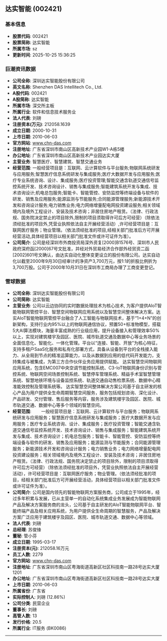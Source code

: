 ## 达实智能 (002421)

### 基本信息

- **股票代码**: 002421
- **股票简称**: 达实智能
- **所属市场**: sz
- **更新时间**: 2025-10-25 15:36:25

### 巨潮资讯数据

- **公司全称**: 深圳达实智能股份有限公司
- **英文名称**: Shenzhen DAS Intellitech Co., Ltd.
- **A股代码**: 002421
- **A股简称**: 达实智能
- **所属市场**: 深交所主板
- **所属行业**: 软件和信息技术服务业
- **法人代表**: 刘磅
- **注册资本(万元)**: 212058.1639
- **成立日期**: 2000-10-31
- **上市日期**: 2010-06-03
- **官方网站**: www.chn-das.com
- **注册地址**: 广东省深圳市南山区高新技术产业园W1-A栋5楼
- **办公地址**: 广东省深圳市南山区高新技术产业园达实大厦
- **主营业务**: 智慧医疗、智慧建筑、智慧交通业务
- **经营范围**: 一般经营项目是：互联网、云计算软件与平台服务;物联网系统研发与应用服务;智慧医疗信息系统研发与集成服务;医疗大数据开发与应用服务;医疗专业系统咨询、设计、集成服务;医疗投资管理;智能交通含轨道交通信号监控系统开发、技术咨询设计、销售与集成服务;智能建筑系统开发与集成、技术咨询设计;机电总包服务;智能卡、智能管控、安防监控等终端设备与软件的研发、销售及应用服务;能源监测与节能服务;合同能源管理服务;新能源技术开发和咨询设计服务;电力销售业务;电力网络增量配电网投资建设服务;相关领域境内及境外工程设计、安装及技术咨询；非居住房地产租赁。（法律、行政法规、国务院决定禁止的项目除外,限制的项目须取得许可后方可经营）（除依法须经批准的项目外,凭营业执照依法自主开展经营活动）,许可经营项目是：互联网医疗服务；物业管理。（依法须经批准的项目,经相关部门批准后方可开展经营活动,具体经营项目以相关部门批准文件或许可证件为准）。
- **公司简介**: 公司是经深圳市外商投资局深外资复[2000]B1576号、深圳市人民政府深府函[2000]67号文批准，并经对外贸易经济合作部外经贸资二函[2002]601号文确认，由达实自动化整体变更设立的股份有限公司。达实自动化以截至2000年9月30日经审计的净资产3,700万元，按1:1的折股比例折为3,700万股。公司于2000年10月31日在深圳市工商局办理了工商变更登记。

### 雪球数据

- **公司全称**: 深圳达实智能股份有限公司
- **公司简称**: 达实智能
- **主营业务**:  公司以云边协同的实时数据处理技术为核心技术, 为客户提供AIoT智能物联网管控平台、智慧空间物联网应用系统以及智慧空间整体解决方案。达实AIoT智能物联网管控平台融合了人工智能与物联网技术，基于“1+4+N”的创新架构，支持行业内95%以上的物联网通信协议，预置50+标准物模型，搭载5大AI算法模块，海量丰富成熟的行业级应用，提升设备接入和管理效率50%以上，实现对建筑楼宇及园区、医院、城市轨道交通及数据中心等业务场景的全面信息化、智能化、一体化管理。平台以“连接、智能、开放”为核心特征，支持多租户SaaS化服务和私有化部署方式，具备从设备到平台的全栈接入能力、从全局到节点的精准运算能力，以及从数据到应用的低代码开发能力，支持集成与被集成，为第三方合作伙伴业务应用提供赋能。  达实智慧空间物联网应用系统，包含EMC007中央空调节能控制系统、C3-IoT物联网身份识别与管控系统、物联网空间场景控制系统、智慧停车管理系统、精益手术室智慧管理系统、智慧地铁环境与设备监控系统、轨道交通自动售检票系统、数据中心精准能效控制及管理系统等。   达实智慧空间整体解决方案公司基于自主研发的核心产品为用户提供全生命周期智慧空间服务，服务包括规划咨询、深化设计、产品研发、交付管理、售后服务等内容，服务涉及建筑楼宇及园区、医院、城市轨道交通、数据中心等多个领域的智慧空间。
- **经营范围**: 　　一般经营项目是：互联网、云计算软件与平台服务；物联网系统研发与应用服务；智慧医疗信息系统研发与集成服务；医疗大数据开发与应用服务；医疗专业系统咨询、设计、集成服务；医疗投资管理；智能交通含轨道交通信号监控系统开发、技术咨询设计、销售与集成服务；智能建筑系统开发与集成、技术咨询设计；机电总包服务；智能卡、智能管控、安防监控等终端设备与软件的研发、销售及应用服务；能源监测与节能服务；合同能源管理服务；新能源技术开发和咨询设计服务；电力销售业务；电力网络增量配电网投资建设服务；相关领域境内及境外工程设计、安装及技术咨询；非居住房地产租赁。（法律、行政法规、国务院决定禁止的项目除外，限制的项目须取得许可后方可经营）（除依法须经批准的项目外，凭营业执照依法自主开展经营活动），许可经营项目是：互联网医疗服务；物业管理。（依法须经批准的项目，经相关部门批准后方可开展经营活动，具体经营项目以相关部门批准文件或许可证件为准）。
- **公司简介**: 公司是国内领先的智能物联网方案服务商，公司成立于1995年，经过多年积累与发展，已从主营单一的自动化系统集成业务发展成为智能物联网产品及解决方案服务商的龙头，公司基于自主研发的AIoT智能物联网平台、智能终端产品及相关应用系统，为用户提供全生命周期的智慧服务，产品及解决方案广泛应用于建筑楼宇及园区、医院、城市轨道交通、数据中心等领域。
- **法人代表**: 刘磅
- **总经理**: 苏俊锋
- **董秘**: 管小芬
- **成立日期**: 1995-03-17
- **注册资本(元)**: 212058.16万元
- **员工人数**: 2279
- **官方网站**: www.chn-das.com
- **注册地址**: 广东省深圳市南山区粤海街道高新区社区科技南一路28号达实大厦1201
- **办公地址**: 广东省深圳市南山区粤海街道高新区社区科技南一路28号达实大厦
- **上市日期**: 2010-06-03
- **所属省份**: 广东省
- **实际控制人**: 刘磅 (12.86%)
- **公司分类**: 民营企业
- **董事长**: 刘磅
- **高管人数**: 13
- **发行价格**: 20.5
- **所属行业**: IT服务 (BK0086)

---